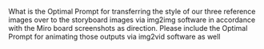 What is the Optimal Prompt for transferring the style of our three reference images over to the storyboard images via img2img software in accordance with the Miro board screenshots as direction. Please include the Optimal Prompt for animating those outputs via img2vid software as well
